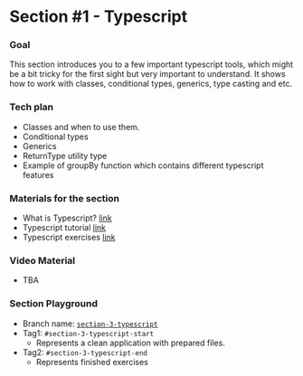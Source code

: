 # Section #1 - Typescript

### Goal
This section introduces you to a few important typescript tools, which might be a bit tricky for the first sight
but very important to understand. It shows how to work with classes, conditional types, generics, type casting and etc.


### Tech plan
- Classes and when to use them.
- Conditional types
- Generics
- ReturnType utility type
- Example of groupBy function which contains different typescript features

### Materials for the section
- What is Typescript? [link](https://www.typescriptlang.org)
- Typescript tutorial  [link](https://www.w3schools.com/typescript/index.php)
- Typescript exercises [link](https://www.w3schools.com/typescript/typescript_exercises.php)

### Video Material
- TBA

### Section Playground
- Branch name: [`section-3-typescript`](https://github.com/Softonix/softonix-incubator/tree/section-3-typescript)
- Tag1: `#section-3-typescript-start`
    - Represents a clean application with prepared files.
- Tag2: `#section-3-typescript-end`
    - Represents finished exercises

